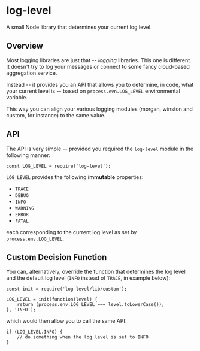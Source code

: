 # log-level

A small Node library that determines your current log level.

## Overview

Most logging libraries are just that -- _logging_ libraries. This one is different. It doesn't try to log your messages or connect to some fancy cloud-based aggregation service.

Instead -- it provides you an API that allows you to determine, in code, what your current level is -- based on `process.evn.LOG_LEVEL` environmental variable.

This way you can align your various logging modules (morgan, winston and custom, for instance) to the same value.

## API

The API is very simple -- provided you required the `log-level` module in the following manner:

```
const LOG_LEVEL = require('log-level');
```

`LOG_LEVEL` provides the following __immutable__ properties:

- `TRACE`
- `DEBUG`
- `INFO`
- `WARNING`
- `ERROR`
- `FATAL`

each corresponding to the current log level as set by `process.env.LOG_LEVEL`.

## Custom Decision Function

You can, alternatively, override the function that determines the log level and the default log level (`INFO` instead of `TRACE`, in example below):

```
const init = require('log-level/lib/custom');

LOG_LEVEL = init(function(level) {
    return (process.env.LOG_LEVEL === level.toLowerCase());
}, 'INFO');
```

which would then allow you to call the same API:

```
if (LOG_LEVEL.INFO) {
    // do something when the log level is set to INFO
}
```
